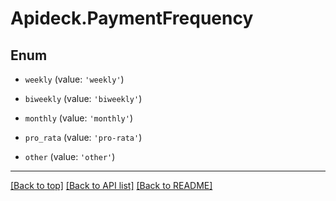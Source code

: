 # Apideck.PaymentFrequency

## Enum


* `weekly` (value: `'weekly'`)

* `biweekly` (value: `'biweekly'`)

* `monthly` (value: `'monthly'`)

* `pro_rata` (value: `'pro-rata'`)

* `other` (value: `'other'`)


---

[[Back to top]](#) [[Back to API list]](../../../../README.md#documentation-for-api-endpoints) [[Back to README]](../../../../README.md)


